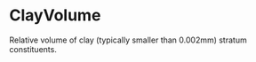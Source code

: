 ClayVolume
==========

Relative volume of clay (typically smaller than 0.002mm) stratum constituents.
